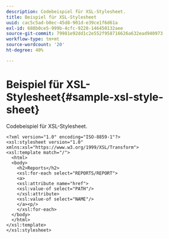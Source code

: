 ```yaml
---
description: Codebeispiel für XSL-Stylesheet.
title: Beispiel für XSL-Stylesheet
uuid: cac5c5ad-b0ec-45d8-901d-e39ce1f6d61a
exl-id: 688b0ce5-999b-4cfc-9228-146450132aee
source-git-commit: 79981e92dd1c2e552f958716626a632ead940973
workflow-type: tm+mt
source-wordcount: '20'
ht-degree: 40%

---
```


# Beispiel für XSL-Stylesheet{#sample-xsl-style-sheet}

Codebeispiel für XSL-Stylesheet.

```
<?xml version="1.0" encoding="ISO-8859-1"?>
<xsl:stylesheet version="1.0" xmlns:xsl="https://www.w3.org/1999/XSL/Transform">
<xsl:template match="/">
  <html>
  <body>
    <h2>Reports</h2>
    <xsl:for-each select="REPORTS/REPORT">
    <a>
    <xsl:attribute name="href">
    <xsl:value-of select="PATH"/>
    </xsl:attribute>
    <xsl:value-of select="NAME"/>
    </a><p/>
    </xsl:for-each>
  </body>
  </html>
</xsl:template>
</xsl:stylesheet>
```
